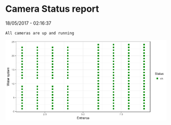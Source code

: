 Camera Status report
================
18/05/2017 - 02:16:37

    All cameras are up and running

![](camreport_files/figure-markdown_github/unnamed-chunk-2-1.png)

